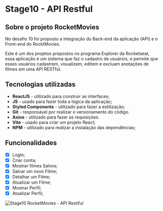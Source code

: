 # Stage10 - API Restful

## Sobre o projeto RocketMovies

No desafio 10 foi proposto a integração do Back-end da aplicação (API) e o Front-end do RocktMovies. 

Este é um dos projetos propostos no programa Explorer da Rocketseat, essa aplicação é um sistema que faz o cadastro de usuários, e permite que esses usuários cadastrem, visualizem, editem e excluam anotações de filmes em uma API RESTful.

## Tecnologias utilizadas

- **ReactJS** - utilizado para construir as interfaces;
- **JS** - usado para fazer toda a lógica da aplicação;
- **Styled Components** - utilizado para fazer a estilização;
- **Git** - responsável por realizar o versionamento do código.
- **Axios** - utilizado para fazer as requisições.
- **Vite** - usado para criar um projeto React;
- **NPM** - utilizado para realizar a instalação das dependências;

## **Funcionalidades**

- [x]  Login;
- [x]  Criar conta;
- [x]  Mostrar filmes Salvos;
- [x]  Salvar um novo Filme;
- [x]  Detalhar um Filme;
- [x]  Atualizar um Filme;
- [x]  Mostrar Perfil;
- [x]  Atualizar Perfil;

![Stage10 RocketMovies - API Restiful](https://github.com/lealbruuno/RocketSeat/assets/98700610/ff58a08a-4f7d-48e2-bb99-572dc5a54bb1)
